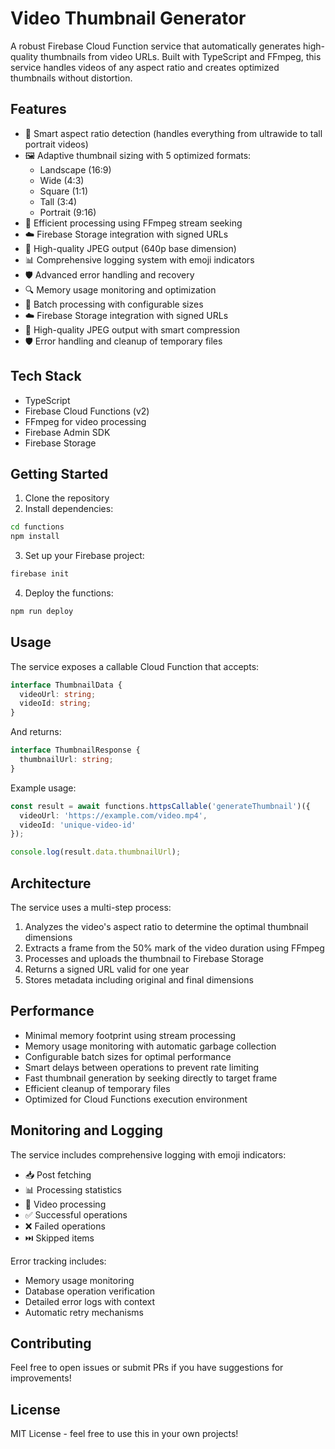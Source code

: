 # Video Thumbnail Generator

A robust Firebase Cloud Function service that automatically generates high-quality thumbnails from video URLs. Built with TypeScript and FFmpeg, this service handles videos of any aspect ratio and creates optimized thumbnails without distortion.

## Features

- 🎯 Smart aspect ratio detection (handles everything from ultrawide to tall portrait videos)
- 🖼️ Adaptive thumbnail sizing with 5 optimized formats:
  - Landscape (16:9)
  - Wide (4:3)
  - Square (1:1)
  - Tall (3:4)
  - Portrait (9:16)
- 🔄 Efficient processing using FFmpeg stream seeking
- ☁️ Firebase Storage integration with signed URLs
- 🎨 High-quality JPEG output (640p base dimension)
- 📊 Comprehensive logging system with emoji indicators
- 🛡️ Advanced error handling and recovery
- 🔍 Memory usage monitoring and optimization
- 🔄 Batch processing with configurable sizes
- ☁️ Firebase Storage integration with signed URLs
- 🎨 High-quality JPEG output with smart compression
- 🛡️ Error handling and cleanup of temporary files

## Tech Stack

- TypeScript
- Firebase Cloud Functions (v2)
- FFmpeg for video processing
- Firebase Admin SDK
- Firebase Storage

## Getting Started

1. Clone the repository
2. Install dependencies:
```bash
cd functions
npm install
```

3. Set up your Firebase project:
```bash
firebase init
```

4. Deploy the functions:
```bash
npm run deploy
```

## Usage

The service exposes a callable Cloud Function that accepts:

```typescript
interface ThumbnailData {
  videoUrl: string;
  videoId: string;
}
```

And returns:

```typescript
interface ThumbnailResponse {
  thumbnailUrl: string;
}
```

Example usage:

```typescript
const result = await functions.httpsCallable('generateThumbnail')({
  videoUrl: 'https://example.com/video.mp4',
  videoId: 'unique-video-id'
});

console.log(result.data.thumbnailUrl);
```

## Architecture

The service uses a multi-step process:
1. Analyzes the video's aspect ratio to determine the optimal thumbnail dimensions
2. Extracts a frame from the 50% mark of the video duration using FFmpeg
3. Processes and uploads the thumbnail to Firebase Storage
4. Returns a signed URL valid for one year
5. Stores metadata including original and final dimensions

## Performance

- Minimal memory footprint using stream processing
- Memory usage monitoring with automatic garbage collection
- Configurable batch sizes for optimal performance
- Smart delays between operations to prevent rate limiting
- Fast thumbnail generation by seeking directly to target frame
- Efficient cleanup of temporary files
- Optimized for Cloud Functions execution environment

## Monitoring and Logging

The service includes comprehensive logging with emoji indicators:
- 📥 Post fetching
- 📊 Processing statistics
- 🎥 Video processing
- ✅ Successful operations
- ❌ Failed operations
- ⏭️ Skipped items

Error tracking includes:
- Memory usage monitoring
- Database operation verification
- Detailed error logs with context
- Automatic retry mechanisms

## Contributing

Feel free to open issues or submit PRs if you have suggestions for improvements!

## License

MIT License - feel free to use this in your own projects! 